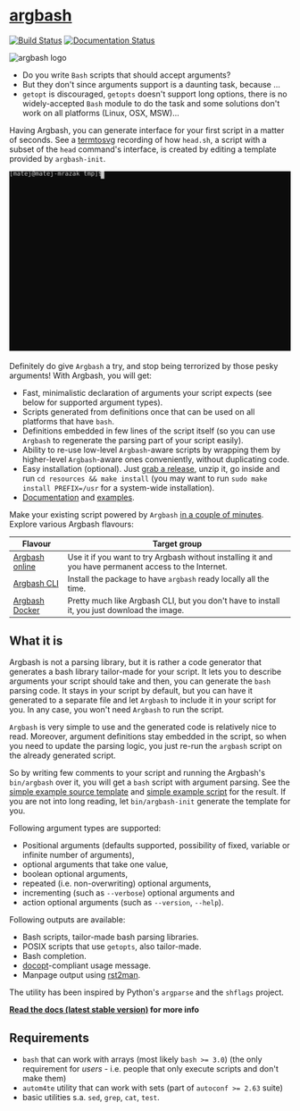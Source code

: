 [argbash](https://argbash.dev)
==============================

[![Build Status](https://api.travis-ci.com/matejak/argbash.svg)](https://app.travis-ci.com/github/matejak/argbash)
[![Documentation Status](https://readthedocs.org/projects/argbash/badge/?version=latest)](https://argbash.readthedocs.io/en/latest/?badge=latest)     

![argbash logo](resources/logo/argbash.png)

* Do you write `Bash` scripts that should accept arguments?
* But they don't since arguments support is a daunting task, because ...
* `getopt` is discouraged, `getopts` doesn't support long options, there is no widely-accepted `Bash` module to do the task and some solutions don't work on all platforms (Linux, OSX, MSW)...

Having Argbash, you can generate interface for your first script in a matter of seconds. See a [termtosvg](https://github.com/nbedos/termtosvg) recording of how `head.sh`, a script with a subset of the `head` command's interface, is created by editing a template provided by `argbash-init`.

![Example](./resources/screencast.svg)

Definitely do give `Argbash` a try, and stop being terrorized by those pesky arguments! With Argbash, you will get:

* Fast, minimalistic declaration of arguments your script expects (see below for supported argument types).
* Scripts generated from definitions once that can be used on all platforms that have `bash`.
* Definitions embedded in few lines of the script itself (so you can use `Argbash` to regenerate the parsing part of your script easily).
* Ability to re-use low-level `Argbash`-aware scripts by wrapping them by higher-level `Argbash`-aware ones conveniently, without duplicating code.
* Easy installation (optional). Just [grab a release](https://github.com/matejak/argbash/releases), unzip it, go inside and run `cd resources && make install` (you may want to run `sudo make install PREFIX=/usr` for a system-wide installation).
* [Documentation](https://argbash.readthedocs.org/en/latest/) and [examples](resources/examples).

Make your existing script powered by `Argbash` [in a couple of minutes](https://argbash.readthedocs.io/en/latest/#generating-a-template). Explore various Argbash flavours:

Flavour               | Target group
-------               | ------------
[Argbash online](https://argbash.dev/generate) | Use it if you want to try Argbash without installing it and you have permanent access to the Internet.
[Argbash CLI](https://github.com/matejak/argbash/releases/latest) | Install the package to have `argbash` ready locally all the time.
[Argbash Docker](https://hub.docker.com/r/matejak/argbash/) | Pretty much like Argbash CLI, but you don't have to install it, you just download the image.


What it is
----------

Argbash is not a parsing library, but it is rather a code generator that generates a bash library tailor-made for your script.
It lets you to describe arguments your script should take and then, you can generate the `bash` parsing code.
It stays in your script by default, but you can have it generated to a separate file and let `Argbash` to include it in your script for you.
In any case, you won't need `Argbash` to run the script.

`Argbash` is very simple to use and the generated code is relatively nice to read.
Moreover, argument definitions stay embedded in the script, so when you need to update the parsing logic, you just re-run the `argbash` script on the already generated script.

So by writing few comments to your script and running the Argbash's `bin/argbash` over it, you will get a `bash` script with argument parsing.
See the [simple example source template](resources/examples/simple.m4) and [simple example script](resources/examples/simple.sh) for the result.
If you are not into long reading, let `bin/argbash-init` generate the template for you.

Following argument types are supported:

- Positional arguments (defaults supported, possibility of fixed, variable or infinite number of arguments),
- optional arguments that take one value,
- boolean optional arguments,
- repeated (i.e. non-overwriting) optional arguments,
- incrementing (such as `--verbose`) optional arguments and
- action optional arguments (such as `--version`, `--help`).

Following outputs are available:

- Bash scripts, tailor-made bash parsing libraries.
- POSIX scripts that use `getopts`, also tailor-made.
- Bash completion.
- [docopt](https://docopt.org)-compliant usage message.
- Manpage output using [rst2man](https://docutils.sourceforge.net/sandbox/manpage-writer/rst2man.txt).

The utility has been inspired by Python's `argparse` and the `shflags` project.

**[Read the docs (latest stable version)](https://argbash.readthedocs.org/en/stable/) for more info**


Requirements
------------

- `bash` that can work with arrays (most likely `bash >= 3.0`) (the only requirement for *users* - i.e. people that only execute scripts and don't make them)
- `autom4te` utility that can work with sets (part of `autoconf >= 2.63` suite)
- basic utilities s.a. `sed`, `grep`, `cat`, `test`.
